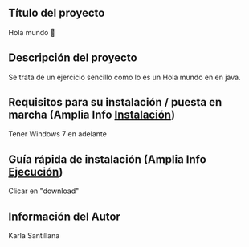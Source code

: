 ## Título del proyecto
Hola mundo 👋

## Descripción del proyecto
Se trata de un ejercicio sencillo como lo es un Hola mundo en en java.

## Requisitos para su instalación / puesta en marcha (Amplia Info [Instalación]())
Tener Windows 7 en adelante 

## Guía rápida de instalación (Amplia Info [Ejecución]())
Clicar en "download"

## Información del Autor
Karla Santillana
<!--
**karlasantillana/karlasantillana** is a ✨ _special_ ✨ repository because its `README.md` (this file) appears on your GitHub profile.

Here are some ideas to get you started:

- 🔭 I’m currently working on ...
- 🌱 I’m currently learning ...
- 👯 I’m looking to collaborate on ...
- 🤔 I’m looking for help with ...
- 💬 Ask me about ...
- 📫 How to reach me: ...
- 😄 Pronouns: ...
- ⚡ Fun fact: ...
-->
